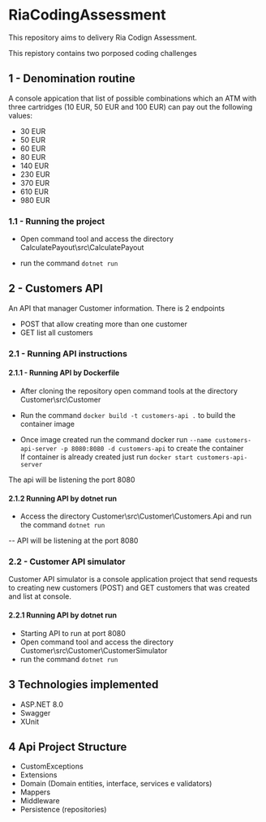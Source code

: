 # RiaCodingAssessment
This repository aims to delivery Ria Codign Assessment.

This repistory contains two porposed coding challenges

## 1 - Denomination routine

A console appication that list of possible combinations which an ATM with three cartridges (10 EUR, 50 EUR and 100 EUR) can pay out the following values:

- 30 EUR
- 50 EUR
- 60 EUR
- 80 EUR
- 140 EUR
- 230 EUR
- 370 EUR
- 610 EUR
- 980 EUR

### 1.1 - Running the project

- Open command tool and access the directory CalculatePayout\src\CalculatePayout

- run the command ``` dotnet run ```

## 2 - Customers API

An API that manager Customer information. There is 2 endpoints 

- POST that allow creating more than one customer
- GET list all customers

### 2.1 - Running API instructions

#### 2.1.1 - Running API by Dockerfile

- After cloning the repository open command tools at the directory Customer\src\Customer

- Run the command ```docker build -t customers-api .``` to build the container image

- Once image created run the command docker run ``` --name customers-api-server -p 8080:8080 -d customers-api ``` to create the container\
If container is already created just run  ``` docker start customers-api-server ```

The api will be listening the port 8080 

#### 2.1.2 Running API by dotnet run
- Access the directory Customer\src\Customer\Customers.Api and run the command ``` dotnet run ```

-- API will be listening at the port 8080

### 2.2 - Customer API simulator

Customer API simulator is a console application project that send requests to creating new customers (POST) and GET customers that was created and list at console.

#### 2.2.1 Running API by dotnet run

- Starting API to run at port 8080
- Open command tool and access the directory Customer\src\Customer\CustomerSimulator
- run the command ``` dotnet run ```

## 3 Technologies implemented

- ASP.NET 8.0
- Swagger
- XUnit

## 4 Api Project Structure
 
 - CustomExceptions
 - Extensions
 - Domain (Domain entities, interface, services e validators)
 - Mappers
 - Middleware  
 - Persistence (repositories)
 
 
